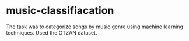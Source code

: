 # music-classifiacation
The task was to categorize songs by music genre using machine learning techniques. Used the GTZAN dataset.
